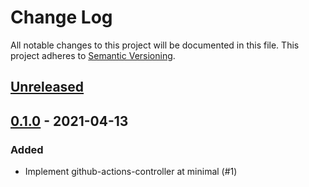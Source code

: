 # Change Log

All notable changes to this project will be documented in this file.
This project adheres to [Semantic Versioning](http://semver.org/).

## [Unreleased]

## [0.1.0] - 2021-04-13

### Added

- Implement github-actions-controller at minimal (#1)

[Unreleased]: https://github.com/cybozu-go/github-actions-controller/compare/v0.1.0...HEAD
[0.1.0]: https://github.com/cybozu-go/github-actions-controller/compare/0a217cb1de9225c7eba5469ae8b286548a854333...v0.1.0
